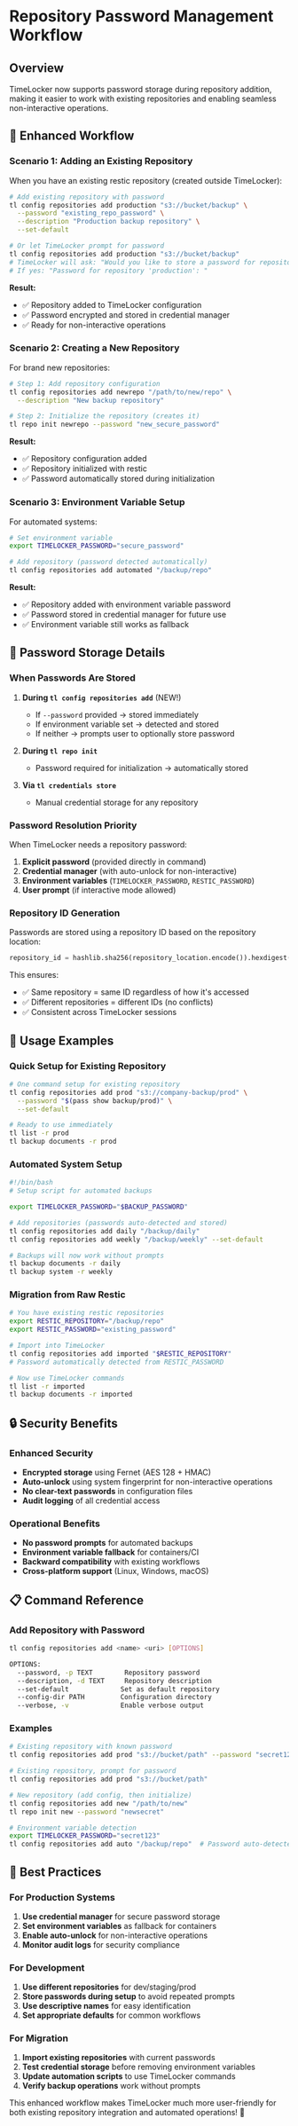 # Repository Password Management Workflow

## Overview

TimeLocker now supports password storage during repository addition, making it easier to work with existing repositories and enabling seamless non-interactive
operations.

## 🔄 **Enhanced Workflow**

### **Scenario 1: Adding an Existing Repository**

When you have an existing restic repository (created outside TimeLocker):

```bash
# Add existing repository with password
tl config repositories add production "s3://bucket/backup" \
  --password "existing_repo_password" \
  --description "Production backup repository" \
  --set-default

# Or let TimeLocker prompt for password
tl config repositories add production "s3://bucket/backup"
# TimeLocker will ask: "Would you like to store a password for repository 'production'?"
# If yes: "Password for repository 'production': "
```

**Result:**

- ✅ Repository added to TimeLocker configuration
- ✅ Password encrypted and stored in credential manager
- ✅ Ready for non-interactive operations

### **Scenario 2: Creating a New Repository**

For brand new repositories:

```bash
# Step 1: Add repository configuration
tl config repositories add newrepo "/path/to/new/repo" \
  --description "New backup repository"

# Step 2: Initialize the repository (creates it)
tl repo init newrepo --password "new_secure_password"
```

**Result:**

- ✅ Repository configuration added
- ✅ Repository initialized with restic
- ✅ Password automatically stored during initialization

### **Scenario 3: Environment Variable Setup**

For automated systems:

```bash
# Set environment variable
export TIMELOCKER_PASSWORD="secure_password"

# Add repository (password detected automatically)
tl config repositories add automated "/backup/repo"
```

**Result:**

- ✅ Repository added with environment variable password
- ✅ Password stored in credential manager for future use
- ✅ Environment variable still works as fallback

## 🔐 **Password Storage Details**

### **When Passwords Are Stored**

1. **During `tl config repositories add`** (NEW!)
    - If `--password` provided → stored immediately
    - If environment variable set → detected and stored
    - If neither → prompts user to optionally store password

2. **During `tl repo init`**
    - Password required for initialization → automatically stored

3. **Via `tl credentials store`**
    - Manual credential storage for any repository

### **Password Resolution Priority**

When TimeLocker needs a repository password:

1. **Explicit password** (provided directly in command)
2. **Credential manager** (with auto-unlock for non-interactive)
3. **Environment variables** (`TIMELOCKER_PASSWORD`, `RESTIC_PASSWORD`)
4. **User prompt** (if interactive mode allowed)

### **Repository ID Generation**

Passwords are stored using a repository ID based on the repository location:

```python
repository_id = hashlib.sha256(repository_location.encode()).hexdigest()[:16]
```

This ensures:

- ✅ Same repository = same ID regardless of how it's accessed
- ✅ Different repositories = different IDs (no conflicts)
- ✅ Consistent across TimeLocker sessions

## 🚀 **Usage Examples**

### **Quick Setup for Existing Repository**

```bash
# One command setup for existing repository
tl config repositories add prod "s3://company-backup/prod" \
  --password "$(pass show backup/prod)" \
  --set-default

# Ready to use immediately
tl list -r prod
tl backup documents -r prod
```

### **Automated System Setup**

```bash
#!/bin/bash
# Setup script for automated backups

export TIMELOCKER_PASSWORD="$BACKUP_PASSWORD"

# Add repositories (passwords auto-detected and stored)
tl config repositories add daily "/backup/daily"
tl config repositories add weekly "/backup/weekly" --set-default

# Backups will now work without prompts
tl backup documents -r daily
tl backup system -r weekly
```

### **Migration from Raw Restic**

```bash
# You have existing restic repositories
export RESTIC_REPOSITORY="/backup/repo"
export RESTIC_PASSWORD="existing_password"

# Import into TimeLocker
tl config repositories add imported "$RESTIC_REPOSITORY"
# Password automatically detected from RESTIC_PASSWORD

# Now use TimeLocker commands
tl list -r imported
tl backup documents -r imported
```

## 🔒 **Security Benefits**

### **Enhanced Security**

- **Encrypted storage** using Fernet (AES 128 + HMAC)
- **Auto-unlock** using system fingerprint for non-interactive operations
- **No clear-text passwords** in configuration files
- **Audit logging** of all credential access

### **Operational Benefits**

- **No password prompts** for automated backups
- **Environment variable fallback** for containers/CI
- **Backward compatibility** with existing workflows
- **Cross-platform support** (Linux, Windows, macOS)

## 📋 **Command Reference**

### **Add Repository with Password**

```bash
tl config repositories add <name> <uri> [OPTIONS]

OPTIONS:
  --password, -p TEXT        Repository password
  --description, -d TEXT     Repository description  
  --set-default             Set as default repository
  --config-dir PATH         Configuration directory
  --verbose, -v             Enable verbose output
```

### **Examples**

```bash
# Existing repository with known password
tl config repositories add prod "s3://bucket/path" --password "secret123"

# Existing repository, prompt for password
tl config repositories add prod "s3://bucket/path"

# New repository (add config, then initialize)
tl config repositories add new "/path/to/new"
tl repo init new --password "newsecret"

# Environment variable detection
export TIMELOCKER_PASSWORD="secret123"
tl config repositories add auto "/backup/repo"  # Password auto-detected
```

## 🎯 **Best Practices**

### **For Production Systems**

1. **Use credential manager** for secure password storage
2. **Set environment variables** as fallback for containers
3. **Enable auto-unlock** for non-interactive operations
4. **Monitor audit logs** for security compliance

### **For Development**

1. **Use different repositories** for dev/staging/prod
2. **Store passwords during setup** to avoid repeated prompts
3. **Use descriptive names** for easy identification
4. **Set appropriate defaults** for common workflows

### **For Migration**

1. **Import existing repositories** with current passwords
2. **Test credential storage** before removing environment variables
3. **Update automation scripts** to use TimeLocker commands
4. **Verify backup operations** work without prompts

This enhanced workflow makes TimeLocker much more user-friendly for both existing repository integration and automated operations! 🚀

